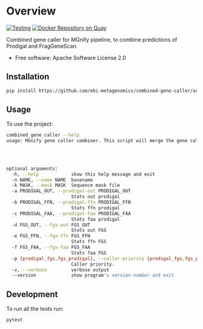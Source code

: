 # Overview

[![Testing](https://github.com/EBI-Metagenomics/combined-gene-caller/actions/workflows/test.yml/badge.svg)](https://github.com/EBI-Metagenomics/combined-gene-caller/actions/workflows/test.yml)
[![Docker Repository on Quay](https://quay.io/repository/microbiome-informatics/combined-gene-caller/status "Docker Repository on Quay")](https://quay.io/repository/microbiome-informatics/combined-gene-caller)

Combined gene caller for MGnify pipeline, to combine predictions of Prodigal and FragGeneScan.

-   Free software: Apache Software License 2.0

## Installation

```bash
pip install https://github.com/ebi-metagenomics/combined-gene-caller/archive/main.zip
```

## Usage

To use the project:

```bash
combined_gene_caller --help
usage: MGnify gene caller combiner. This script will merge the gene called by prodigal and fraggenescan (in any order) [-h] -n NAME [-k MASK] [-a PRODIGAL_OUT]
                                                                                                                       [-b PRODIGAL_FFN] [-c PRODIGAL_FAA] [-d FGS_OUT]
                                                                                                                       [-e FGS_FFN] [-f FGS_FAA]
                                                                                                                       [-p {prodigal_fgs,fgs_prodigal}] [-v] [--version]

optional arguments:
  -h, --help            show this help message and exit
  -n NAME, --name NAME  basename
  -k MASK, --mask MASK  Sequence mask file
  -a PRODIGAL_OUT, --prodigal-out PRODIGAL_OUT
                        Stats out prodigal
  -b PRODIGAL_FFN, --prodigal-ffn PRODIGAL_FFN
                        Stats ffn prodigal
  -c PRODIGAL_FAA, --prodigal-faa PRODIGAL_FAA
                        Stats faa prodigal
  -d FGS_OUT, --fgs-out FGS_OUT
                        Stats out FGS
  -e FGS_FFN, --fgs-ffn FGS_FFN
                        Stats ffn FGS
  -f FGS_FAA, --fgs-faa FGS_FAA
                        Stats faa FGS
  -p {prodigal_fgs,fgs_prodigal}, --caller-priority {prodigal_fgs,fgs_prodigal}
                        Caller priority.
  -v, --verbose         verbose output
  --version             show program's version number and exit
```

## Development

To run all the tests run:

    pytest

